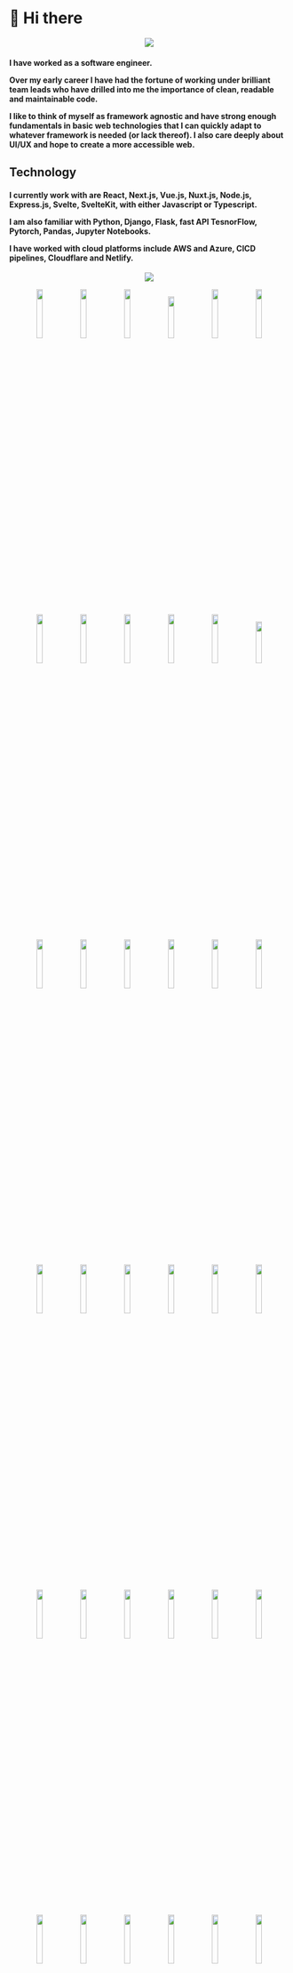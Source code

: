 # 👋 Hi there
<p align="center">
  <a href="https://github.com/secret-star1202"><img src="https://readme-typing-svg.herokuapp.com/?lines=🔗%20Software%20Engineer;👨‍💻%20Fullstack%20Web%20Developer;🌐%20Senior%20Python%20Developer;📲%20Android%20App%20Developer;🎨%20UI/UX%20%20Design;🤝%208%2B%20years%20of%20coding%20experience;🔰%20Always%20learning%20new%20tech&font=Pacifico&center=true&width=650&height=120&color=58a6ff&vCenter=true&size=45%22"></a>
</p>

<h4>I have worked as a software engineer.

Over my early career I have had the fortune of working under brilliant team leads who have drilled into me the importance of clean, readable and
maintainable code.

I like to think of myself as framework agnostic and have strong enough fundamentals in basic web technologies that I can quickly adapt to whatever framework is needed (or lack thereof). I also care deeply about UI/UX and hope to create a more accessible web.

</h4>

## Technology

<h4>I currently work with are React, Next.js, Vue.js, Nuxt.js, Node.js, Express.js, Svelte, SvelteKit, with either Javascript or Typescript.

I am also familiar with Python, Django, Flask, fast API TesnorFlow, Pytorch, Pandas, Jupyter Notebooks.

I have worked with cloud platforms include AWS and Azure, CICD pipelines, Cloudflare and Netlify.</h4>


<div align="center">
 <b> 
 <img src="https://user-images.githubusercontent.com/73097560/115834477-dbab4500-a447-11eb-908a-139a6edaec5c.gif">

<code><img width="15%" src="https://www.vectorlogo.zone/logos/javascript/javascript-ar21.svg"></code>
<code><img width="15%" src="https://www.vectorlogo.zone/logos/typescriptlang/typescriptlang-ar21.svg"></code>
<code><img width="15%" src="https://www.vectorlogo.zone/logos/reactjs/reactjs-ar21.svg"></code>
<code><img width="15%" height="75px" src="https://upload.vectorlogo.zone/logos/nextjs/images/2d3864ef-00e0-4026-ab1d-30e4a98e2899.svg"></code>
<code><img width="15%" src="https://www.vectorlogo.zone/logos/vuejs/vuejs-ar21.svg"></code>
<code><img width="15%" src="https://www.vectorlogo.zone/logos/nuxtjs/nuxtjs-ar21.svg"></code>
<code><img width="15%" src="https://www.vectorlogo.zone/logos/laravel/laravel-ar21.svg"></code>
<code><img width="15%" src="https://www.vectorlogo.zone/logos/php/php-ar21.svg"></code>
<code><img width="15%" src="https://www.vectorlogo.zone/logos/python/python-ar21.svg"></code>
<code><img width="15%" src="https://www.vectorlogo.zone/logos/djangoproject/djangoproject-ar21.svg"></code>
<code><img width="15%" src="https://www.vectorlogo.zone/logos/tailwindcss/tailwindcss-ar21.svg"></code>
<code><img width="15%" height="75px" src="https://cdn.worldvectorlogo.com/logos/material-ui.svg"></code>
<code><img width="15%" src="https://www.vectorlogo.zone/logos/getbootstrap/getbootstrap-ar21.svg"></code>
<code><img width="15%" src="https://www.vectorlogo.zone/logos/jestjsio/jestjsio-ar21.svg"></code>
<code><img width="15%" src="https://www.vectorlogo.zone/logos/elastic/elastic-ar21.svg"></code>
<code><img width="15%" src="https://www.vectorlogo.zone/logos/mysql/mysql-ar21.svg"></code>
<code><img width="15%" src="https://www.vectorlogo.zone/logos/postgresql/postgresql-ar21.svg"></code>
<code><img width="15%" src="https://www.vectorlogo.zone/logos/sqlite/sqlite-ar21.svg"></code>
<code> <img width="15%" src="https://www.vectorlogo.zone/logos/mongodb/mongodb-ar21.svg"></code>
<code><img width="15%" src="https://www.vectorlogo.zone/logos/netlify/netlify-ar21.svg"></code>
<code><img width="15%" src="https://www.vectorlogo.zone/logos/firebase/firebase-ar21.svg"></code>
<code><img width="15%" src="https://www.vectorlogo.zone/logos/supabase/supabase-ar21.svg"></code>
<code><img width="15%" src="https://www.vectorlogo.zone/logos/stripe/stripe-ar21.svg"></code>
<code><img width="15%" src="https://www.vectorlogo.zone/logos/nodejs/nodejs-ar21.svg"></code>
<code><img width="15%" src="https://www.vectorlogo.zone/logos/expressjs/expressjs-ar21.svg"></code>
<code><img width="15%" src="https://www.vectorlogo.zone/logos/nestjs/nestjs-ar21.svg"></code>
<code><img width="15%" src="https://www.vectorlogo.zone/logos/git-scm/git-scm-ar21.svg"></code>
<code><img width="15%" src="https://www.vectorlogo.zone/logos/npmjs/npmjs-ar21.svg"></code>
<code><img width="15%" src="https://www.vectorlogo.zone/logos/yarnpkg/yarnpkg-ar21.svg"></code>
<code><img width="15%" src="https://www.vectorlogo.zone/logos/amazon_aws/amazon_aws-ar21.svg"></code>
<code><img width="15%" src="https://www.vectorlogo.zone/logos/digitalocean/digitalocean-ar21.svg"></code>
<code><img width="15%" src="https://www.vectorlogo.zone/logos/docker/docker-ar21.svg"></code>
<code><img width="15%" src="https://www.vectorlogo.zone/logos/js_webpack/js_webpack-ar21.svg"></code>
<code><img width="15%" src="https://www.vectorlogo.zone/logos/atlassian_jira/atlassian_jira-ar21.svg"></code>
<code><img width="15%" src="https://www.vectorlogo.zone/logos/slack/slack-ar21.svg"></code>
<code><img width="15%" src="https://www.vectorlogo.zone/logos/asana/asana-ar21.svg"></code>
<code><img width="15%" src="https://www.vectorlogo.zone/logos/trello/trello-ar21.svg"></code>
<br/>
Thank you for visiting my profile

</div>

